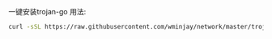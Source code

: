 一键安装trojan-go
用法:
```bash
curl -sSL https://raw.githubusercontent.com/wminjay/network/master/trojan-go-installer-debian11.sh | bash -s domain email
```
